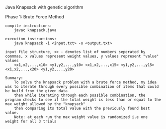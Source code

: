 Java Knapsack with genetic algorithm

Phase 1: Brute Force Method

    compile instructions:
        javac knapsack.java

    execution instructions:
        java knapsack -i <input.txt> -o <output.txt>

    input file structure, <> - denotes list of numbers seperated by commmas, x values represent weight values, y values represent "value" values
        <x1,x2,...,x10> <y1,y2,...,y10> <x1,x2,...,x15> <y1,y2,...,y15> <x1,x2,...,x20> <y1,y2,...,y20>        

    Summary:
        To solve the knapsack problem with a brute force method, my idea was to iterate through every possible combination of items that could be build from the given data
        then while iterating through each possible combination, the program checks to see if the total weight is less than or equal to the max weight allowed by the "knapsack"
        then comparing its total value with the previously found best value.
        Note: at each run the max weight value is randomized i.e one weight for all 3 trials
